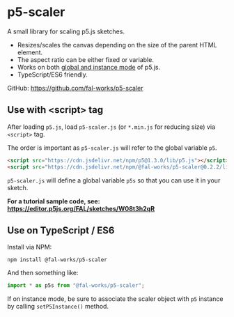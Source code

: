 # p5-scaler

A small library for scaling p5.js sketches.

- Resizes/scales the canvas depending on the size of the parent HTML element.
- The aspect ratio can be either fixed or variable.
- Works on both [global and instance mode](https://github.com/processing/p5.js/wiki/Global-and-instance-mode) of p5.js.
- TypeScript/ES6 friendly.

GitHub: <https://github.com/fal-works/p5-scaler>


## Use with \<script\> tag

After loading `p5.js`, load `p5-scaler.js` (or `*.min.js` for reducing size) via `<script>` tag.

The order is important as `p5-scaler.js` will refer to the global variable `p5`.

```html
<script src="https://cdn.jsdelivr.net/npm/p5@1.3.0/lib/p5.js"></script>
<script src="https://cdn.jsdelivr.net/npm/@fal-works/p5-scaler@0.2.2/lib/p5-scaler.js"></script>
```

`p5-scaler.js` will define a global variable `p5s` so that you can use it in your sketch.

**For a tutorial sample code, see: <https://editor.p5js.org/FAL/sketches/W08t3h2qR>**


## Use on TypeScript / ES6

Install via NPM:

```text
npm install @fal-works/p5-scaler
```

And then something like:

```js
import * as p5s from "@fal-works/p5-scaler";
```

If on instance mode, be sure to associate the scaler object with `p5` instance by calling `setP5Instance()` method.
